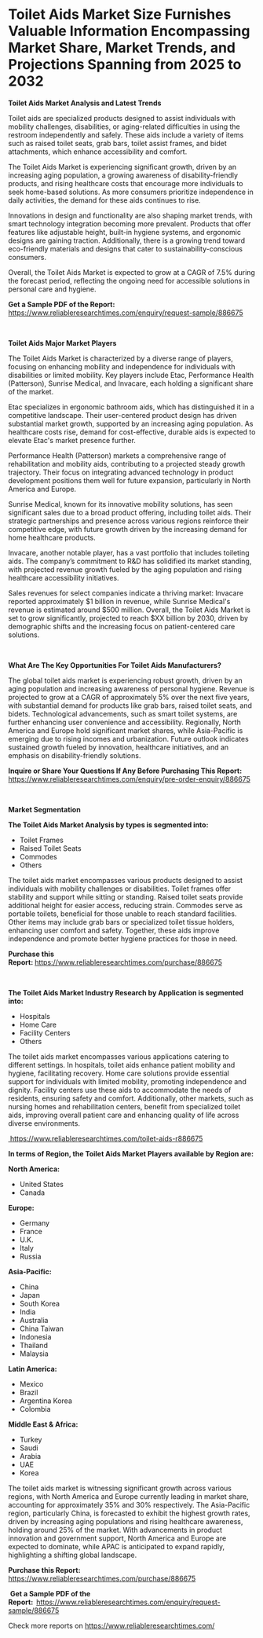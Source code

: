 <p><h1>Toilet Aids Market Size Furnishes Valuable Information Encompassing Market Share, Market Trends, and Projections Spanning from 2025 to 2032</h1></p><p><strong>Toilet Aids Market Analysis and Latest Trends</strong></p>
<p><p>Toilet aids are specialized products designed to assist individuals with mobility challenges, disabilities, or aging-related difficulties in using the restroom independently and safely. These aids include a variety of items such as raised toilet seats, grab bars, toilet assist frames, and bidet attachments, which enhance accessibility and comfort.</p><p>The Toilet Aids Market is experiencing significant growth, driven by an increasing aging population, a growing awareness of disability-friendly products, and rising healthcare costs that encourage more individuals to seek home-based solutions. As more consumers prioritize independence in daily activities, the demand for these aids continues to rise.</p><p>Innovations in design and functionality are also shaping market trends, with smart technology integration becoming more prevalent. Products that offer features like adjustable height, built-in hygiene systems, and ergonomic designs are gaining traction. Additionally, there is a growing trend toward eco-friendly materials and designs that cater to sustainability-conscious consumers. </p><p>Overall, the Toilet Aids Market is expected to grow at a CAGR of 7.5% during the forecast period, reflecting the ongoing need for accessible solutions in personal care and hygiene.</p></p>
<p><strong>Get a Sample PDF of the Report:&nbsp;</strong> <a href="https://www.reliableresearchtimes.com/enquiry/request-sample/886675?utm_campaign=2467&utm_medium=2&utm_source=Github&utm_content=ia&utm_term=02032025&utm_id=toilet-aids">https://www.reliableresearchtimes.com/enquiry/request-sample/886675</a></p>
<p>&nbsp;</p>
<p><strong>Toilet Aids Major Market Players</strong></p>
<p><p>The Toilet Aids Market is characterized by a diverse range of players, focusing on enhancing mobility and independence for individuals with disabilities or limited mobility. Key players include Etac, Performance Health (Patterson), Sunrise Medical, and Invacare, each holding a significant share of the market.</p><p>Etac specializes in ergonomic bathroom aids, which has distinguished it in a competitive landscape. Their user-centered product design has driven substantial market growth, supported by an increasing aging population. As healthcare costs rise, demand for cost-effective, durable aids is expected to elevate Etac's market presence further.</p><p>Performance Health (Patterson) markets a comprehensive range of rehabilitation and mobility aids, contributing to a projected steady growth trajectory. Their focus on integrating advanced technology in product development positions them well for future expansion, particularly in North America and Europe.</p><p>Sunrise Medical, known for its innovative mobility solutions, has seen significant sales due to a broad product offering, including toilet aids. Their strategic partnerships and presence across various regions reinforce their competitive edge, with future growth driven by the increasing demand for home healthcare products.</p><p>Invacare, another notable player, has a vast portfolio that includes toileting aids. The company’s commitment to R&D has solidified its market standing, with projected revenue growth fueled by the aging population and rising healthcare accessibility initiatives.</p><p>Sales revenues for select companies indicate a thriving market: Invacare reported approximately $1 billion in revenue, while Sunrise Medical's revenue is estimated around $500 million. Overall, the Toilet Aids Market is set to grow significantly, projected to reach $XX billion by 2030, driven by demographic shifts and the increasing focus on patient-centered care solutions.</p></p>
<p>&nbsp;</p>
<p><strong>What Are The Key Opportunities For Toilet Aids Manufacturers?</strong></p>
<p><p>The global toilet aids market is experiencing robust growth, driven by an aging population and increasing awareness of personal hygiene. Revenue is projected to grow at a CAGR of approximately 5% over the next five years, with substantial demand for products like grab bars, raised toilet seats, and bidets. Technological advancements, such as smart toilet systems, are further enhancing user convenience and accessibility. Regionally, North America and Europe hold significant market shares, while Asia-Pacific is emerging due to rising incomes and urbanization. Future outlook indicates sustained growth fueled by innovation, healthcare initiatives, and an emphasis on disability-friendly solutions.</p></p>
<p><strong>Inquire or Share Your Questions If Any Before Purchasing This Report:</strong> <a href="https://www.reliableresearchtimes.com/enquiry/pre-order-enquiry/886675?utm_campaign=2467&utm_medium=2&utm_source=Github&utm_content=ia&utm_term=02032025&utm_id=toilet-aids">https://www.reliableresearchtimes.com/enquiry/pre-order-enquiry/886675</a></p>
<p>&nbsp;</p>
<p><strong>Market Segmentation</strong></p>
<p><strong>The Toilet Aids Market Analysis by types is segmented into:</strong></p>
<p><ul><li>Toilet Frames</li><li>Raised Toilet Seats</li><li>Commodes</li><li>Others</li></ul></p>
<p><p>The toilet aids market encompasses various products designed to assist individuals with mobility challenges or disabilities. Toilet frames offer stability and support while sitting or standing. Raised toilet seats provide additional height for easier access, reducing strain. Commodes serve as portable toilets, beneficial for those unable to reach standard facilities. Other items may include grab bars or specialized toilet tissue holders, enhancing user comfort and safety. Together, these aids improve independence and promote better hygiene practices for those in need.</p></p>
<p><strong>Purchase this Report:&nbsp;</strong><a href="https://www.reliableresearchtimes.com/purchase/886675?utm_campaign=2467&utm_medium=2&utm_source=Github&utm_content=ia&utm_term=02032025&utm_id=toilet-aids">https://www.reliableresearchtimes.com/purchase/886675</a></p>
<p>&nbsp;</p>
<p><strong>The Toilet Aids Market Industry Research by Application is segmented into:</strong></p>
<p><ul><li>Hospitals</li><li>Home Care</li><li>Facility Centers</li><li>Others</li></ul></p>
<p><p>The toilet aids market encompasses various applications catering to different settings. In hospitals, toilet aids enhance patient mobility and hygiene, facilitating recovery. Home care solutions provide essential support for individuals with limited mobility, promoting independence and dignity. Facility centers use these aids to accommodate the needs of residents, ensuring safety and comfort. Additionally, other markets, such as nursing homes and rehabilitation centers, benefit from specialized toilet aids, improving overall patient care and enhancing quality of life across diverse environments.</p></p>
<p><a href="https://www.reliableresearchtimes.com/toilet-aids-r886675?utm_campaign=2467&utm_medium=2&utm_source=Github&utm_content=ia&utm_term=02032025&utm_id=toilet-aids">&nbsp;https://www.reliableresearchtimes.com/toilet-aids-r886675</a></p>
<p><strong>In terms of Region, the Toilet Aids Market Players available by Region are:</strong></p>
<p>
    <p> <strong> North America: </strong>
        <ul>
            <li>United States</li>
            <li>Canada</li>
        </ul>
        </p> 
    <p> <strong> Europe: </strong>
        <ul>
            <li>Germany</li>
            <li>France</li>
            <li>U.K.</li>
            <li>Italy</li>
            <li>Russia</li>
        </ul>
        </p> 
    <p> <strong> Asia-Pacific: </strong>
        <ul>
            <li>China</li>
            <li>Japan</li>
            <li>South Korea</li>
            <li>India</li>
            <li>Australia</li>
            <li>China Taiwan</li>
            <li>Indonesia</li>
            <li>Thailand</li>
            <li>Malaysia</li>
        </ul>
        </p> 
    <p> <strong> Latin America: </strong>
        <ul>
            <li>Mexico</li>
            <li>Brazil</li>
            <li>Argentina Korea</li>
            <li>Colombia</li>
        </ul>
        </p> 
    <p> <strong> Middle East & Africa: </strong>
        <ul>
            <li>Turkey</li>
            <li>Saudi</li>
            <li>Arabia</li>
            <li>UAE</li>
            <li>Korea</li>
        </ul>
    </p>
    </p>
<p><p>The toilet aids market is witnessing significant growth across various regions, with North America and Europe currently leading in market share, accounting for approximately 35% and 30% respectively. The Asia-Pacific region, particularly China, is forecasted to exhibit the highest growth rates, driven by increasing aging populations and rising healthcare awareness, holding around 25% of the market. With advancements in product innovation and government support, North America and Europe are expected to dominate, while APAC is anticipated to expand rapidly, highlighting a shifting global landscape.</p></p>
<p><strong>Purchase this Report: </strong><a href="https://www.reliableresearchtimes.com/purchase/886675?utm_campaign=2467&utm_medium=2&utm_source=Github&utm_content=ia&utm_term=02032025&utm_id=toilet-aids">https://www.reliableresearchtimes.com/purchase/886675</a></p>
<p>&nbsp;<strong>Get a Sample PDF of the Report:&nbsp;&nbsp;</strong><a href="https://www.reliableresearchtimes.com/enquiry/request-sample/886675?utm_campaign=2467&utm_medium=2&utm_source=Github&utm_content=ia&utm_term=02032025&utm_id=toilet-aids">https://www.reliableresearchtimes.com/enquiry/request-sample/886675</a></p>
<p><strong></strong></p>
<p>Check more reports on <a href="https://www.reliableresearchtimes.com/?utm_campaign=2467&utm_medium=2&utm_source=Github&utm_content=ia&utm_term=02032025&utm_id=toilet-aids">https://www.reliableresearchtimes.com/</a></p>